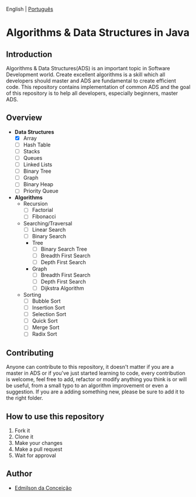 English | [Português](https://github.com/data-structures-n-algorithms/java/blob/master/README-PT.md)

# Algorithms & Data Structures in Java

## Introduction
Algorithms & Data Structures(ADS) is an important topic in Software Development world. Create excellent algorithms is a skill which all developers should master and ADS are fundamental to create efficient code. This repository contains implementation of common ADS and the goal of this repository is to help all developers, especially beginners, master ADS.

## Overview
- **Data Structures** 
  - [x] Array
  - [ ] Hash Table
  - [ ] Stacks
  - [ ] Queues
  - [ ] Linked Lists
  - [ ] Binary Tree
  - [ ] Graph
  - [ ] Binary Heap
  - [ ] Priority Queue

- **Algorithms**
  - Recursion
    - [ ] Factorial
    - [ ] Fibonacci
  - Searching/Traversal
    - [ ] Linear Search
    - [ ] Binary Search
    - Tree
      - [ ] Binary Search Tree
      - [ ] Breadth First Search
      - [ ] Depth First Search
    - Graph
      - [ ] Breadth First Search
      - [ ] Depth First Search
      - [ ] Dijkstra Algorithm
  - Sorting
    - [ ] Bubble Sort
    - [ ] Insertion Sort
    - [ ] Selection Sort
    - [ ] Quick Sort
    - [ ] Merge Sort
    - [ ] Radix Sort

## Contributing
Anyone can contribute to this repository, it doesn't matter if you are a master in ADS or if you've just started learning to code, every contribution is welcome, feel free to add, refactor or modify anything you think is or will be useful, from a small typo to an algorithm improvement or even a suggestion. If you are a adding something new, please be sure to add it to the right folder.

## How to use this repository
1. Fork it
2. Clone it
3. Make your changes
4. Make a pull request
5. Wait for approval

## Author
- [Edmilson da Conceição](https://github.com/Edmilson-da-Conceicao)